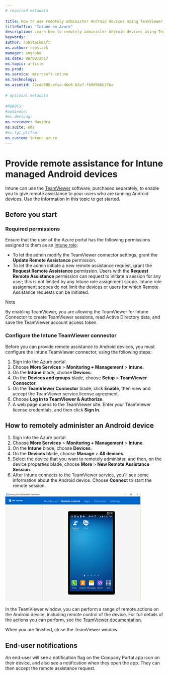 ```yaml
---
# required metadata

title: How to use remotely administer Android devices using TeamViewer
titleSuffix: "Intune on Azure"
description: Learn how to remotely administer Android devices using TeamViewer."
keywords:
author: robstackmsft
ms.author: robstack
manager: angrobe
ms.date: 08/09/2017
ms.topic: article
ms.prod:
ms.service: microsoft-intune
ms.technology:
ms.assetid: 72cdd888-efca-46e6-b2e7-fb9696bb2fba

# optional metadata

#ROBOTS:
#audience:
#ms.devlang:
ms.reviewer: davidra
ms.suite: ems
#ms.tgt_pltfrm:
ms.custom: intune-azure
---
```


# Provide remote assistance for Intune managed Android devices

Intune can use the [TeamViewer](https://www.teamviewer.com) software, purchased separately, to enable you to give remote assistance to your users who are running Android devices. Use the information in this topic to get started.

## Before you start

### Required permissions

Ensure that the user of the Azure portal has the following permissions assigned to them as an [Intune role](https://docs.microsoft.com/intune-azure/access-control/role-based-access-control):
- To let the admin modify the TeamViewer connector settings, grant the **Update Remote Assistance** permission.
- To let the admin initiate a new remote assistance request, grant the **Request Remote Assistance** permission. Users with the **Request Remote Assistance** permission can request to initiate a session for any user; this is not limited by any Intune role assignment scope. Intune role assignment scopes do not limit the devices or users for which Remote Assistance requests can be initiated.

>[!NOTE]
>By enabling TeamViewer, you are allowing the TeamViewer for Intune Connector to create TeamViewer sessions, read Active Directory data, and save the TeamViewer account access token.

### Configure the Intune TeamViewer connector

Before you can provide remote assistance to Android devices, you must configure the Intune TeamViewer connector, using the following steps:


1. Sign into the Azure portal.
2. Choose **More Services** > **Monitoring + Management** > **Intune**.
3. On the **Intune** blade, choose **Devices**.
4. On the **Devices and groups** blade, choose **Setup** > **TeamViewer Connector**.
5. On the **TeamViewer Connector** blade, click **Enable**, then view and accept the TeamViewer service license agreement.
6. Choose **Log in to TeamViewer & Authorize**.
7. A web page opens to the TeamViewer site. Enter your TeamViewer license credentials, and then click **Sign In**.


## How to remotely administer an Android device

1. Sign into the Azure portal.
2. Choose **More Services** > **Monitoring + Management** > **Intune**.
3. On the **Intune** blade, choose **Devices**.
4. On the **Devices** blade, choose **Manage** > **All devices**.
5. Select the device that you want to remotely administer, and then, on the device properties blade, choose **More** > **New Remote Assistance Session**.
6. After Intune connects to the TeamViewer service, you'll see some information about the Android device. Choose **Connect** to start the remote session.

![Android TeamViewer Windows](./media/android-teamviewer.png)

In the TeamViewer window, you can perform a range of remote actions on the Android device, including remote control of the device. For full details of the actions you can perform, see the [TeamViewer documentation](https://www.teamviewer.com/support/documents/).

When you are finished, close the TeamViewer window.

## End-user notifications

An end-user will see a notification flag on the Company Portal app icon on their device, and also see a notification when they open the app. They can then accept the remote assistance request.

